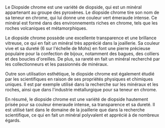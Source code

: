 Le Diopside chrome est une variété de diopside, qui est un minéral appartenant au groupe des pyroxènes. Le diopside chrome tire son nom de sa teneur en chrome, qui lui donne une couleur vert émeraude intense. Ce minéral est formé dans des environnements riches en chrome, tels que les roches volcaniques et métamorphiques.

Le diopside chrome possède une excellente transparence et une brillance vitreuse, ce qui en fait un minéral très apprécié dans la joaillerie. Sa couleur vive et sa dureté (6 sur l'échelle de Mohs) en font une pierre précieuse populaire pour la confection de bijoux, notamment des bagues, des colliers et des boucles d'oreilles. De plus, sa rareté en fait un minéral recherché par les collectionneurs et les passionnés de minéraux.

Outre son utilisation esthétique, le diopside chrome est également étudié par les scientifiques en raison de ses propriétés physiques et chimiques uniques. Il est par exemple utilisé dans la recherche sur les minéraux et les roches, ainsi que dans l'industrie métallurgique pour sa teneur en chrome.

En résumé, le diopside chrome est une variété de diopside hautement prisée pour sa couleur émeraude intense, sa transparence et sa dureté. Il est utilisé tant dans le domaine de la joaillerie que dans la recherche scientifique, ce qui en fait un minéral polyvalent et apprécié à de nombreux égards.
